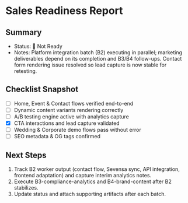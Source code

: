 # Sales Readiness Report

## Summary
- Status: 🔴 Not Ready
- Notes: Platform integration batch (B2) executing in parallel; marketing deliverables depend on its completion and B3/B4 follow-ups. Contact form rendering issue resolved so lead capture is now stable for retesting.

## Checklist Snapshot
- [ ] Home, Event & Contact flows verified end-to-end
- [ ] Dynamic content variants rendering correctly
- [ ] A/B testing engine active with analytics capture
- [x] CTA interactions and lead capture validated
- [ ] Wedding & Corporate demo flows pass without error
- [ ] SEO metadata & OG tags confirmed

## Next Steps
1. Track B2 worker output (contact flow, Sevensa sync, API integration, frontend adaptation) and capture interim analytics notes.
2. Execute B3-compliance-analytics and B4-brand-content after B2 stabilizes.
3. Update status and attach supporting artifacts after each batch.
